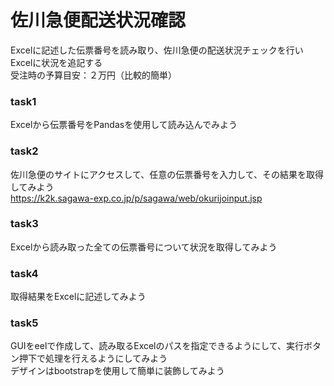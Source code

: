 # 佐川急便配送状況確認
Excelに記述した伝票番号を読み取り、佐川急便の配送状況チェックを行い<BR>
Excelに状況を追記する<BR>
受注時の予算目安：２万円（比較的簡単）

### task1 
Excelから伝票番号をPandasを使用して読み込んでみよう

### task2 
佐川急便のサイトにアクセスして、任意の伝票番号を入力して、その結果を取得してみよう<BR>
https://k2k.sagawa-exp.co.jp/p/sagawa/web/okurijoinput.jsp

### task3 
Excelから読み取った全ての伝票番号について状況を取得してみよう

### task4
取得結果をExcelに記述してみよう

### task5
GUIをeelで作成して、読み取るExcelのパスを指定できるようにして、実行ボタン押下で処理を行えるようにしてみよう<BR>
デザインはbootstrapを使用して簡単に装飾してみよう
